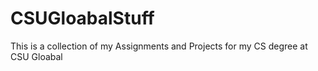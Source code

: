 # CSUGloabalStuff
This is a collection of my Assignments and Projects for my CS degree at CSU Gloabal
